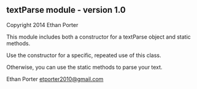 textParse module - version 1.0
------------------------------
Copyright 2014 Ethan Porter

This module includes both a constructor for a textParse object and static
methods.

Use the constructor for a specific, repeated use of this class.

Otherwise, you can use the static methods to parse your text.

Ethan Porter
etporter2010@gmail.com